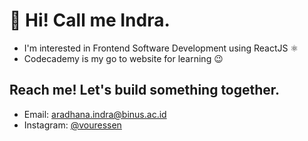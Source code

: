 # 👋 Hi! Call me Indra.
- I'm interested in Frontend Software Development using ReactJS ⚛️
- Codecademy is my go to website for learning 😉

## Reach me! Let's build something together.
- Email: aradhana.indra@binus.ac.id
- Instagram: [@vouressen](https://www.instagram.com/vouressen/)


